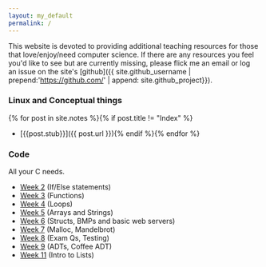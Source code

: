 ```yaml
---
layout: my_default
permalink: /
---
```


This website is devoted to providing additional teaching resources for those that
love/enjoy/need computer science. If there are any resources you feel you'd like to see
but are currently missing, please flick me an email or log an issue on the site's
[github]({{ site.github_username | prepend:'https://github.com/' | append: site.github_project}}).

### Linux and Conceptual things
{% for post in site.notes %}{% if post.title != "Index" %}
* [{{post.stub}}]({{ post.url }}){% endif %}{% endfor %}

### Code
All your C needs.

* [Week 2](labs/week2) (If/Else statements)
* [Week 3](labs/week3) (Functions)
* [Week 4](labs/week4) (Loops)
* [Week 5](labs/week5) (Arrays and Strings)
* [Week 6](labs/week6) (Structs, BMPs and basic web servers)
* [Week 7](labs/week7) (Malloc, Mandelbrot)
* [Week 8](labs/week8) (Exam Qs, Testing)
* [Week 9](labs/week9) (ADTs, Coffee ADT)
* [Week 11](labs/week11) (Intro to Lists)
